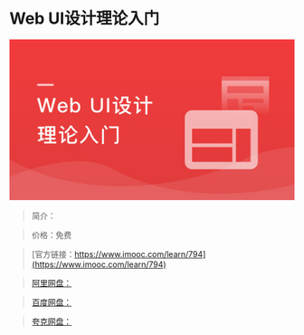 # Web UI设计理论入门

![img](../../assets/5fe442f800017f7f05400304.jpg)

> 简介：

> 价格：免费

> [官方链接：https://www.imooc.com/learn/794](https://www.imooc.com/learn/794)

> [阿里网盘：]()

> [百度网盘：]()

> [夸克网盘：]()
